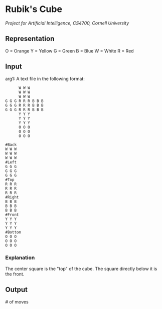 # Rubik's Cube
_Project for Artificial Intelligence, CS4700, Cornell University_

## Representation

O = Orange
Y = Yellow
G = Green
B = Blue
W = White
R = Red

## Input

arg1: A text file in the following format:

          W W W
          W W W
          W W W
    G G G R R R B B B
    G G G R R R B B B
    G G G R R R B B B
          Y Y Y
          Y Y Y
          Y Y Y
          O O O
          O O O
          O O O

    #Back
    W W W
    W W W
    W W W
    #Left
    G G G
    G G G
    G G G
    #Top
    R R R 
    R R R 
    R R R
    #Right 
    B B B
    B B B
    B B B
    #Front
    Y Y Y
    Y Y Y
    Y Y Y
    #Bottom
    O O O
    O O O
    O O O


### Explanation ###
The center square is the "top" of the cube.
The square directly below it is the front.

## Output

\# of moves


